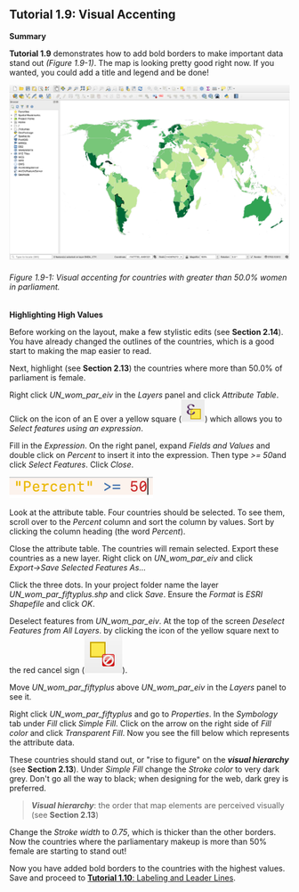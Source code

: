 ## Tutorial 1.9: Visual Accenting

**Summary**

**Tutorial 1.9** demonstrates how to add bold borders to make important data stand out *(Figure 1.9-1)*. The map is looking pretty good right now. If you wanted, you could add a title and legend and be done!

![](1.9_Visual_Accenting_images/image_0.png)

###### Figure 1.9-1: Visual accenting for countries with greater than 50.0% women in parliament.

**Highlighting High Values**

Before working on the layout, make a few stylistic edits (see **Section 2.14**). You have already changed the outlines of the countries, which is a good start to making the map easier to read.

Next, highlight (see **Section 2.13**) the countries where more than 50.0% of parliament is female.

Right click *UN_wom_par_eiv* in the *Layers* panel and click *Attribute Table*. Click on the icon of an E over a yellow square (![](1.9_Visual_Accenting_images/image_1.png)) which allows you to *Select features using an expression*. 

Fill in the *Expression*. On the right panel, expand *Fields and Values* and double click on *Percent* to insert it into the expression. Then type *>= 50*and click *Select Features*. Click *Close*.

![](1.9_Visual_Accenting_images/image_2.png)

Look at the attribute table. Four countries should be selected. To see them, scroll over to the *Percent* column and sort the column by values. Sort by clicking the column heading (the word *Percent*). 

Close the attribute table. The countries will remain selected. Export these countries as a new layer. Right click on *UN_wom_par_eiv* and click *Export→Save Selected Features As…*

Click the three dots. In your project folder name the layer *UN_wom_par_fiftyplus.shp* and click *Save*. Ensure the *Format* is *ESRI Shapefile* and click *OK*.

Deselect features from *UN_wom_par_eiv*. At the top of the screen *Deselect Features from All Layers*. by clicking the icon of the yellow square next to the red cancel sign (![](1.9_Visual_Accenting_images/image_3.png)).

Move *UN_wom_par_fiftyplus* above *UN_wom_par_eiv* in the *Layers* panel to see it.

Right click *UN_wom_par_fiftyplus* and go to *Properties*. In the *Symbology* tab under *Fill* click *Simple Fill*. Click on the arrow on the right side of *Fill color* and click *Transparent Fill*. Now you see the fill below which represents the attribute data.

These countries should stand out, or "rise to figure" on the ***visual hierarchy*** (see **Section 2.13**). Under *Simple Fill* change the *Stroke color* to very dark grey. Don't go all the way to black; when designing for the web, dark grey is preferred. 

> ***Visual hierarchy***: the order that map elements are perceived visually (see **Section 2.13**)

Change the *Stroke width* to *0.75*, which is thicker than the other borders. Now the countries where the parliamentary makeup is more than 50% female are starting to stand out!

Now you have added bold borders to the countries with the highest values. Save and proceed to [**Tutorial 1.10**: Labeling and Leader Lines](/1_Choropleth/1.10_Labels.md).

